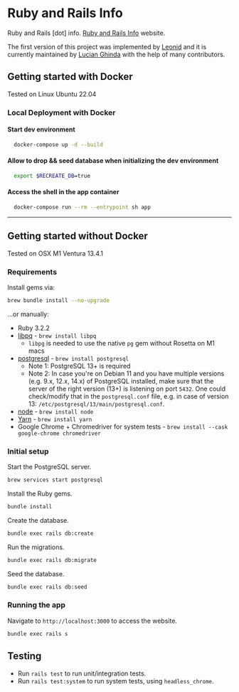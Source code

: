 # Ruby and Rails Info

Ruby and Rails [dot] info.
[Ruby and Rails Info](https://rubyandrails.info) website.

The first version of this project was implemented by [Leonid](https://github.com/work-leonid) and it is currently maintained by [Lucian Ghinda](https://github.com/lucianghinda) with the help of many contributors.

## Getting started with Docker
Tested on Linux Ubuntu 22.04

### Local Deployment with Docker
#### Start dev environment
```bash
  docker-compose up -d --build
```

#### Allow to drop && seed database when initializing the dev environment
```bash
  export $RECREATE_DB=true
```

#### Access the shell in the app container
```bash
  docker-compose run --rm --entrypoint sh app
```

---

## Getting started without Docker
Tested on OSX M1 Ventura 13.4.1

### Requirements

Install gems via:

```bash
brew bundle install --no-upgrade
```

...or manually:

* Ruby 3.2.2
* [libpq](https://www.postgresql.org/docs/9.5/libpq.html) - `brew install libpq`
    * `libpg` is needed to use the native `pg` gem without Rosetta on M1 macs
* [postgresql](https://www.postgresql.org) - `brew install postgresql`
    * Note 1: PostgreSQL 13+ is required
    * Note 2: In case you're on Debian 11 and you have multiple versions (e.g. 9.x, 12.x, 14.x) of PostgreSQL installed, make sure that the server of the right version (13+) is listening on port `5432`. One could check/modify that in the `postgresql.conf` file, e.g. in case of version 13: `/etc/postgresql/13/main/postgresql.conf`.
* [node](https://nodejs.org/en/) - `brew install node`
* [Yarn](https://yarnpkg.com) - `brew install yarn`
* Google Chrome + Chromedriver for system tests - `brew install --cask google-chrome chromedriver`

### Initial setup

Start the PostgreSQL server.

```bash
brew services start postgresql
```

Install the Ruby gems.

```bash
bundle install
```

Create the database.

```bash
bundle exec rails db:create
```

Run the migrations.

```bash
bundle exec rails db:migrate
```

Seed the database.

```bash
bundle exec rails db:seed
```

### Running the app

Navigate to `http://localhost:3000` to access the website.

```bash
bundle exec rails s
```

## Testing

* Run `rails test` to run unit/integration tests.
* Run `rails test:system` to run system tests, using `headless_chrome`.
